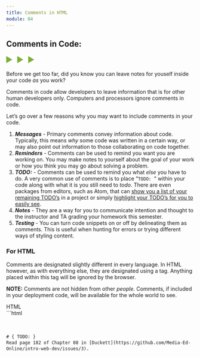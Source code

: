 ```yaml
---
title: Comments in HTML
module: 04
---
```


## Comments in Code:
<img src="./../../../img/arrow-divider.svg" style="width: 75px; border: none;" />

Before we get too far, did you know you can leave notes for youself inside your code _as_ you work?

Comments in code allow developers to leave information that is for other human developers only. Computers and processors ignore comments in code.

Let’s go over a few reasons why you may want to include comments in your code.

1. **_Messages_** - Primary comments convey information about code. Typically, this means _why_ some code was written in a certain way, or may also point out information to those collaborating on code together.
2. **_Reminders_** - Comments can be used to remind you want you are working on. You may make notes to yourself about the goal of your work or how you think you may go about solving a problem.
3. **_TODO:_** - Comments can be used to remind you what _else_ you have to do. A very common use of comments is to place “`TODO: `“ within your code along with what it is you still need to _todo_. There are even packages from editors, such as Atom, that can [show you a list of your remaining TODO’s](https://atom.io/packages/todo-show) in a project or simply [highlight your TODO’s for you to easily see](https://github.com/atom/language-todo).
4. **_Notes_** - They are a way for you to communicate intention and thought to the instructor and TA grading your homework this semester.
5. **_Testing_** - You can turn code snippets on or off by delineating them as comments. This is useful when hunting for errors or trying different ways of styling content.


### For HTML
Comments are designated slightly different in every language. In HTML however, as with everything else, they are designated using a tag. Anything placed within this tag will be ignored by the browser.

**NOTE:** Comments are not hidden from other _people_. Comments, if included in your deployment code, will be available for the whole world to see.

<div id="code-heading">HTML</div>
```html
<!-- This is an HTML comment -->
<!-- Everything placed between the 'dashes' is part of the comment. -->

<!-- Comments should not span multiple lines in HTML.
        Sometimes this can cause issues for a browser's processor.

        This comment is considered as bad style. -->

<!-- Instead, -->
<!-- You should place each line of a multi-line comment within a comment tag. -->
<!-- That would be considered proper style. -->
```


# { TODO: }
Read page 182 of Chapter 08 in [Duckett](https://github.com/Media-Ed-Online/intro-web-dev/issues/3).
